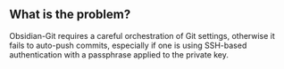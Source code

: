 ## What is the problem?
Obsidian-Git requires a careful orchestration of Git settings, otherwise it fails to auto-push commits, especially if one is using SSH-based authentication with a passphrase applied to the private key.
